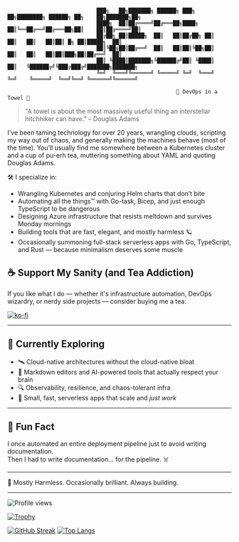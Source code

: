 ```

                            ███╗   ██╗███████╗ ██████╗ ███╗   ██╗████████╗ ██████╗ ██╗    ██╗███████╗██╗     
                            ████╗  ██║██╔════╝██╔═══██╗████╗  ██║╚══██╔══╝██╔═══██╗██║    ██║██╔════╝██║     
                            ██╔██╗ ██║█████╗  ██║   ██║██╔██╗ ██║   ██║   ██║   ██║██║ █╗ ██║█████╗  ██║     
                            ██║╚██╗██║██╔══╝  ██║   ██║██║╚██╗██║   ██║   ██║   ██║██║███╗██║██╔══╝  ██║     
                            ██║ ╚████║███████╗╚██████╔╝██║ ╚████║   ██║   ╚██████╔╝╚███╔███╔╝███████╗███████╗
                            ╚═╝  ╚═══╝╚══════╝ ╚═════╝ ╚═╝  ╚═══╝   ╚═╝    ╚═════╝  ╚══╝╚══╝ ╚══════╝╚══════╝

                                                     🚀 DevOps in a Towel 🧼 

```
> "A towel is about the most massively useful thing an interstellar hitchhiker can have." – Douglas Adams

I’ve been taming technology for over 20 years, wrangling clouds, scripting my way out of chaos, and generally making the machines behave (most of the time). You’ll usually find me somewhere between a Kubernetes cluster and a cup of pu-erh tea, muttering something about YAML and quoting Douglas Adams.

🛠️ I specialize in:
- Wrangling Kubernetes and conjuring Helm charts that don’t bite
- Automating all the things™ with Go-task, Bicep, and just enough TypeScript to be dangerous
- Designing Azure infrastructure that resists meltdown and survives Monday mornings
- Building tools that are fast, elegant, and mostly harmless 🪐
- Occasionally summoning full-stack serverless apps with Go, TypeScript, and Rust — because minimalism deserves some muscle

## ☕ Support My Sanity (and Tea Addiction)

If you like what I do — whether it's infrastructure automation, DevOps wizardry, or nerdy side projects — consider buying me a tea:

[![ko-fi](https://ko-fi.com/img/githubbutton_sm.svg)](https://ko-fi.com/Y8Y61C3DDN)

---

## 🧠 Currently Exploring

- 🛰️ Cloud-native architectures without the cloud-native bloat
- 🧪 Markdown editors and AI-powered tools that actually respect your brain
- 🔍 Observability, resilience, and chaos-tolerant infra
- 🤖 Small, fast, serverless apps that scale and *just work*

---

## 👾 Fun Fact

I once automated an entire deployment pipeline just to avoid writing documentation.  
Then I had to write documentation... for the pipeline. ☠️

---

🧼 Mostly Harmless. Occasionally brilliant. Always building.

---

![Profile views](https://komarev.com/ghpvc/?username=neontowel&label=Profile%20views&color=0e75b6&style=flat)

[![Trophy](https://github-profile-trophy.vercel.app/?username=neontowel)](https://github.com/ryo-ma/github-profile-trophy)

[![GitHub Streak](https://streak-stats.demolab.com?user=NeonTowel&theme=catppuccin-mocha)](https://git.io/streak-stats)
[![Top Langs](https://github-readme-stats.vercel.app/api/top-langs/?username=neontowel&theme=catppuccin_mocha&layout=compact)](https://github.com/anuraghazra/github-readme-stats)
